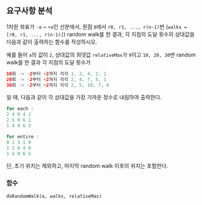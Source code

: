 ## 요구사항 분석
1차원 좌표가 ```-a``` ~ ```+a```인 선분에서, 원점 ```0```에서 ```r0, r1, ..., r(n-1)```번 (```walks = [r0, r1, ..., r(n-1)]```) random walk를 한 결과, 각 지점의 도달 횟수의 상대값을 다음과 같이 출력하는 함수를 작성하시오.

예를 들어 ```a```의 값이 ```2```, 상대값의 최댓값 ```relativeMax```가 ```9```이고 ```10, 20, 30```번 random walk를 한 결과 각 지점의 도달 횟수가
```kotlin
10회 -> -2부터 +2까지 각각 1, 2, 4, 2, 1
20회 -> -2부터 +2까지 각각 2, 4, 7, 5, 1
30회 -> -2부터 +2까지 각각 2, 5, 10, 7, 6
```
일 때, 다음과 같이 각 상대값을 가장 가까운 정수로 내림하여 출력한다.

```kotlin
for each :
2 4 9 4 2
2 5 9 6 1
1 4 9 6 5

for entire :
0 1 3 1 0
1 3 6 4 0
1 4 9 6 5
```

단, 초기 위치는 제외하고, 마지막 random walk 이후의 위치는 포함한다.

### 함수
```doRandomWalk(a, walks, relativeMax)```
